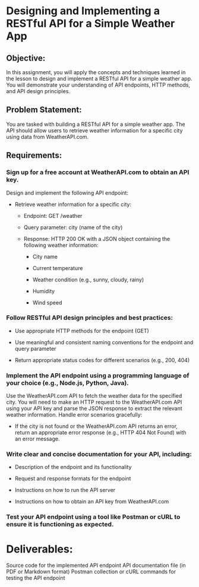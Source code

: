 # Designing and Implementing a RESTful API for a Simple Weather App

 
## Objective:

In this assignment, you will apply the concepts and techniques learned in the lesson to design and implement a RESTful API for a simple weather app. You will demonstrate your understanding of API endpoints, HTTP methods, and API design principles.

 
## Problem Statement:

You are tasked with building a RESTful API for a simple weather app. The API should allow users to retrieve weather information for a specific city using data from WeatherAPI.com.

 

## Requirements:

### Sign up for a free account at WeatherAPI.com to obtain an API key.
Design and implement the following API endpoint:
   - Retrieve weather information for a specific city:

     - Endpoint: GET /weather

     - Query parameter: city (name of the city)

     - Response: HTTP 200 OK with a JSON object containing the following weather information:

       - City name

       - Current temperature

       - Weather condition (e.g., sunny, cloudy, rainy)

       - Humidity

       - Wind speed

### Follow RESTful API design principles and best practices:
   - Use appropriate HTTP methods for the endpoint (GET)

   - Use meaningful and consistent naming conventions for the endpoint and query parameter

   - Return appropriate status codes for different scenarios (e.g., 200, 404)

### Implement the API endpoint using a programming language of your choice (e.g., Node.js, Python, Java).
Use the WeatherAPI.com API to fetch the weather data for the specified city. You will need to make an HTTP request to the WeatherAPI.com API using your API key and parse the JSON response to extract the relevant weather information.
Handle error scenarios gracefully:
   - If the city is not found or the WeatherAPI.com API returns an error, return an appropriate error response (e.g., HTTP 404 Not Found) with an error message.

### Write clear and concise documentation for your API, including:
   - Description of the endpoint and its functionality

   - Request and response formats for the endpoint

   - Instructions on how to run the API server

   - Instructions on how to obtain an API key from WeatherAPI.com

### Test your API endpoint using a tool like Postman or cURL to ensure it is functioning as expected.
 

# Deliverables:

Source code for the implemented API endpoint
API documentation file (in PDF or Markdown format)
Postman collection or cURL commands for testing the API endpoint